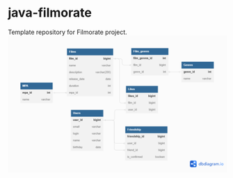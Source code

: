# java-filmorate
Template repository for Filmorate project.
![](src/main/resources/filmorateDb.png)
